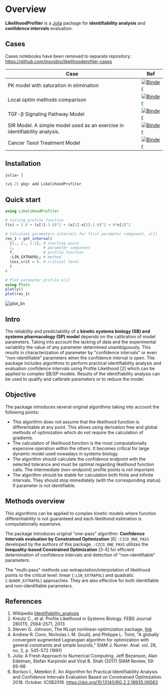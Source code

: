 # Overview

**LikelihoodProfiler** is a [Julia](https://julialang.org/downloads/) package for **identifiability analysis** and **confidence intervals** evaluation.

## Cases
Cases notebooks have been removed to separate repository: <https://github.com/insysbio/likelihoodprofiler-cases>

 Case | Ref
 ----|----
 PK model with saturation in elimination | [![Binder](https://mybinder.org/badge_logo.svg)](https://mybinder.org/v2/gh/insysbio/likelihoodprofiler-cases/master?filepath=notebook/pk_saturation.ipynb)
 Local optim methods comparison | [![Binder](https://mybinder.org/badge_logo.svg)](https://mybinder.org/v2/gh/insysbio/likelihoodprofiler-cases/master?filepath=notebook/Derivative-free%20algs%20comparison.ipynb)
 TGF-β Signaling Pathway Model | [![Binder](https://mybinder.org/badge_logo.svg)](https://mybinder.org/v2/gh/insysbio/likelihoodprofiler-cases/master?filepath=notebook/TGFb_pathway.ipynb)
 SIR Model. A simple model used as an exercise in identifiability analysis. | [![Binder](https://mybinder.org/badge_logo.svg)](https://mybinder.org/v2/gh/insysbio/likelihoodprofiler-cases/master?filepath=notebook/SIR%20Model.ipynb)
 Cancer Taxol Treatment Model  | [![Binder](https://mybinder.org/badge_logo.svg)](https://mybinder.org/v2/gh/insysbio/likelihoodprofiler-cases/master?filepath=notebook/taxol_treatment.ipynb)
 
## Installation


```julia
julia> ]

(v1.2) pkg> add LikelihoodProfiler
```

## Quick start

```julia
using LikelihoodProfiler

# testing profile function
f(x) = 5.0 + (x[1]-3.0)^2 + (x[1]-x[2]-1.0)^2 + 0*x[3]^2

# Calculate parameters intervals for first parameter component, x[1]
res_1 = get_interval(
  [3., 2., 2.1], # starting point
  1,             # parameter component
  f,             # profile function
  :LIN_EXTRAPOL; # method
  loss_crit = 9. # critical level
  )
#

# Plot parameter profile x[1]
using Plots
plotly()
plot(res_1)
```

![plot_lin](https://github.com/insysbio/LikelihoodProfiler.jl/blob/master/img/plot_lin.png?raw=true)

## Intro

The reliability and predictability of a **kinetic systems biology (SB) and systems pharmacology (SP) model** depends on the calibration of model parameters. Taking into account the lacking of data and the experimental variability the value of any parameter determined unambiguously. This results in characterization of parameter by "confidence intervals" or even "non-identifiable" parameters when the confidence interval is open. The package includes algorithms to perform practical identifiability analysis and evaluation confidence intervals using Profile Likelihood [2] which can be applied to complex SB/SP models. Results of the identifiability analysis can be used to qualify and calibrate parameters or to reduce the model.

## Objective

The package introduces several original algorithms taking into account the following points:

- This algorithm does not assume that the likelihood function is differentiable at any point. This allows using derivation free and global methods of optimization which do not require the calculation of gradients.
- The calculation of likelihood function is the most computationally expensive operation within the others. It becomes critical for large dynamic model used nowadays in systems biology.
- The algorithm should calculate the confidence endpoint with the selected tolerance and must be optimal regarding likelihood function calls. The intermediate (non-endpoint) profile points is not important.
- The algorithm should be stable for calculation both finite and infinite intervals. They should stop immediately (with the corresponding status) if parameter is not identifiable.

## Methods overview

This algorithms can be applied to complex kinetic models where function differentiability is not guaranteed and each likelihood estimation is computationally expensive.  

The package introduces original "one-pass" algorithm: **Confidence Intervals evaluation by Constrained Optimization** [6]  `:CICO_ONE_PASS` developed by the authors of this package. `:CICO_ONE_PASS` utilizes the **Inequality-based Constrained Optimization** [3-4] for efficient determination of confidence intervals and detection of “non-identifiable” parameters.  

The "multi-pass" methods use extrapolation/interpolation of likelihood points to the critical level: linear (`:LIN_EXTRAPOL`) and quadratic (`:QUADR_EXTRAPOL`) approaches. They are also effective for both identifiable and non-identifiable parameters.

## References

1. Wikipedia [Identifiability_analysis](https://en.wikipedia.org/wiki/Identifiability_analysis)
2. Kreutz C., et al. Profile Likelihood in Systems Biology. FEBS Journal 280(11), 2564-2571, 2013
3. Steven G. Johnson, The NLopt nonlinear-optimization package, [link](http://ab-initio.mit.edu/nlopt)
4. Andrew R. Conn, Nicholas I. M. Gould, and Philippe L. Toint, "A globally convergent augmented Lagrangian algorithm for optimization with general constraints and simple bounds," SIAM J. Numer. Anal. vol. 28, no. 2, p. 545-572 (1991)
5. Julia: A Fresh Approach to Numerical Computing. Jeff Bezanson, Alan Edelman, Stefan Karpinski and Viral B. Shah (2017) SIAM Review, 59: 65–98
6. Borisov I., Metelkin E. An Algorithm for Practical Identifiability Analysis and Confidence Intervals Evaluation Based on Constrained Optimization. 2018. October. ICSB2018. https://doi.org/10.13140/RG.2.2.18935.06563
